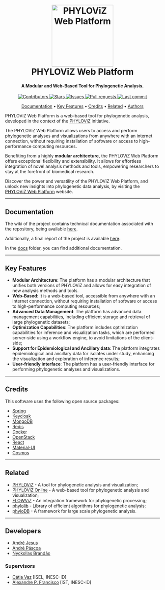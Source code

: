 <h1 align="center">
  <br>
  <img src="docs/imgs/logo.png" alt="PHYLOViZ Web Platform" width="200">
  <br>
  PHYLOViZ Web Platform
  <br>
</h1>

<h4 align="center">A Modular and Web-Based Tool for Phylogenetic Analysis.</h4>

<p align="center">
  <a href="../../graphs/contributors">
    <img src="https://img.shields.io/github/contributors/phyloviz/phyloviz-web-platform" alt="Contributors"/>
  </a>
  <a href="../../stargazers">
     <img src="https://img.shields.io/github/stars/phyloviz/phyloviz-web-platform" alt="Stars"/>
  </a>
  <a href="../../issues">
     <img src="https://img.shields.io/github/issues/phyloviz/phyloviz-web-platform" alt="Issues"/>
  </a>
  <a href="../../pulls">
     <img src="https://img.shields.io/github/issues-pr/phyloviz/phyloviz-web-platform" alt="Pull requests"/>
  </a>
  <a href="../../commits/master">
     <img src="https://img.shields.io/github/last-commit/phyloviz/phyloviz-web-platform" alt="Last commit"/>
  </a>
</p>

<p align="center">
  <a href="#documentation">Documentation</a> •
  <a href="#key-features">Key Features</a> •
  <a href="#credits">Credits</a> •
  <a href="#related">Related</a> •
  <a href="#authors">Authors</a>
</p>

PHYLOViZ Web Platform is a web-based tool for phylogenetic analysis, developed in the context of
the [PHYLOViZ](https://www.phyloviz.net/) initiative.

The PHYLOViZ Web Platform allows users to access and perform phylogenetic analyses and visualizations from anywhere
with an internet connection, without requiring installation of software or access to high-performance computing
resources.

Benefiting from a highly **modular architecture**, the PHYLOViZ Web Platform offers exceptional flexibility and
extensibility. It allows for effortless integration of novel analysis methods and tools, empowering researchers to stay
at the forefront of biomedical research.

Discover the power and versatility of the PHYLOViZ Web Platform, and unlock new insights into phylogenetic data
analysis, by visiting the [PHYLOViZ Web Platform](https://web.phyloviz.net/) website.

---

## Documentation

The wiki of the project contains technical documentation associated with the repository, being
available [here](https://github.com/phyloviz/phyloviz-web-platform/wiki).

Additionally, a final report of the project is
available [here](https://github.com/phyloviz/phyloviz-web-platform/blob/master/docs/report.pdf).

In the [docs](https://github.com/phyloviz/phyloviz-web-platform/blob/master/docs) folder, you can find
additional documentation.

---

## Key Features

* **Modular Architecture**: The platform has a modular architecture that unifies both versions of PHYLOViZ and allows
  for easy integration of new analysis methods and tools.
* **Web-Based**: It is a web-based tool, accessible from anywhere with an internet connection, without requiring
  installation of software or access to high-performance computing resources;
* **Advanced Data Management**: The platform has advanced data management capabilities, including efficient storage and
  retrieval of large phylogenetic datasets;
* **Optimization Capabilities**: The platform includes optimization capabilities for inference and visualization tasks,
  which are performed server-side using a workflow engine, to avoid limitations of the client-side;
* **Support for Epidemiological and Ancillary data**: The platform integrates epidemiological and ancillary data for
  isolates under study, enhancing the visualization and exploration of inference results;
* **User-friendly interface**: The platform has a user-friendly interface for performing phylogenetic analyses and
  visualizations.

---

## Credits

This software uses the following open source packages:

* [Spring](https://spring.io/)
* [Keycloak](https://www.keycloak.org/)
* [MongoDB](https://www.mongodb.com/)
* [Redis](https://redis.io/)
* [Docker](https://www.docker.com/)
* [OpenStack](https://www.openstack.org/)
* [React](https://reactjs.org/)
* [Material-UI](https://material-ui.com/)
* [Cosmos](https://github.com/cosmograph-org/cosmos)

---

## Related

* [PHYLOViZ](https://www.phyloviz.net/) - A tool for phylogenetic analysis and visualization;
* [PHYLOViZ Online](https://online.phyloviz.net/index) - A web-based tool for phylogenetic analysis and visualization;
* [FLOWViZ](https://github.com/DIVA-IPL-Project/FLOWViZ) - An integration framework for phylogenetic processing;
* [phylolib](https://github.com/Luanab/phylolib) - Library of efficient algorithms for phylogenetic analysis;
* [phyloDB](https://github.com/Brunovski/phyloDB) - A framework for large scale phylogenetic analysis.

---

## Developers

* [André Jesus](https://github.com/andre-j3sus)
* [André Páscoa](https://github.com/devandrepascoa)
* [Nyckollas Brandão](https://github.com/Nyckoka)

### Supervisors

* [Cátia Vaz](https://cvaz.github.io/) [ISEL, INESC-ID]
* [Alexandre P. Francisco](https://fenix.tecnico.ulisboa.pt/homepage/ist14152) [IST, INESC-ID]
